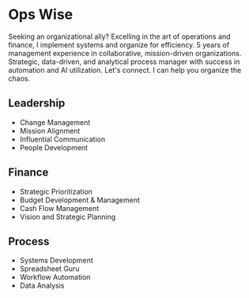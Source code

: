 # Ops Wise

Seeking an organizational ally? Excelling in the art of operations and finance, I implement systems and organize for efficiency. 5 years of management experience in collaborative, mission-driven organizations. Strategic, data-driven, and analytical process manager with success in automation and AI utilization. Let's connect. I can help you organize the chaos.

## Leadership

- Change Management
- Mission Alignment
- Influential Communication
- People Development

## Finance

- Strategic Prioritization
- Budget Development & Management
- Cash Flow Management
- Vision and Strategic Planning

## Process

- Systems Development
- Spreadsheet Guru
- Workflow Automation
- Data Analysis
